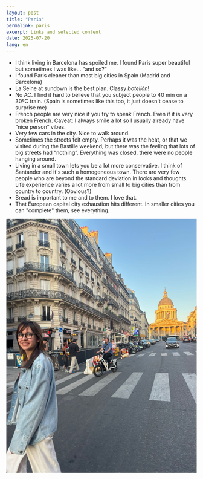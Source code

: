 ```yaml
---
layout: post
title: "Paris"
permalink: paris
excerpt: Links and selected content
date: 2025-07-20
lang: en
---
```


- I think living in Barcelona has spoiled me. I found Paris super beautiful but sometimes I was like… “and so?”
- I found Paris cleaner than most big cities in Spain (Madrid and Barcelona)
- La Seine at sundown is the best plan. Classy *botellón*!
- No AC. I find it hard to believe that you subject people to 40 min on a 30ºC train. (Spain is sometimes like this too, it just doesn't cease to surprise me)
- French people are very nice if you try to speak French. Even if it is very broken French. Caveat: I always smile a lot so I usually already have “nice person” vibes.
- Very few cars in the city. Nice to walk around.
- Sometimes the streets felt empty. Perhaps it was the heat, or that we visited during the Bastille weekend, but there was the feeling that lots of big streets had “nothing”. Everything was closed, there were no people hanging around.
- Living in a small town lets you be a lot more conservative. I think of Santander and it's such a homogeneous town. There are very few people who are beyond the standard deviation in looks and thoughts. Life experience varies a lot more from small to big cities than from country to country. (Obvious?)
- Bread is important to me and to them. I love that.
- That European capital city exhaustion hits different. In smaller cities you can "complete" them, see everything.


![me walking around](../images/2025-07-20-HI.jpg)
